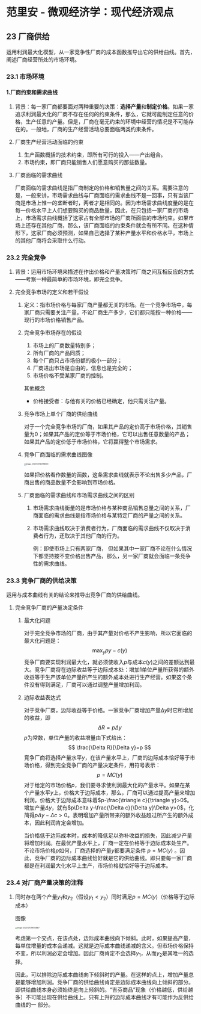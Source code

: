 # 范里安 - 微观经济学：现代经济观点

## 23 厂商供给

运用利润最大化模型，从一家竞争性厂商的成本函数推导出它的供给曲线。首先，阐述厂商经营所处的市场环境。

### 23.1 市场环境

#### 1.厂商约束和需求曲线

1. 背景：每一家厂商都要面对两种重要的决策：**选择产量**和**制定价格**。如果一家追求利润最大化的厂商不存在任何的约束条件，那么，它就可能制定任意的价格，生产任意的产量。但是，厂商在毫无约束的环境中经营的情况是不可能存在的。一般地，厂商的生产经营活动总要面临两类约束条件。

2. 厂商生产经营活动面临的约束

   1. 生产函数概括的技术约束，即所有可行的投入——产出组合。
   2. 市场约束，即厂商只能销售人们愿意购买的那些数量。

3. 厂商面临的需求曲线

   厂商面临的需求曲线是指厂商制定的价格和销售量之间的关系。需要注意的是，一般来讲，市场需求曲线与厂商面临的需求曲线不是一回事，只有当该厂商是市场上惟一的垄断者时，两者才是相同的。因为市场需求曲线度量的是在每一价格水平上人们想要购买的商品数量，因此，在只包括一家厂商的市场上，市场需求曲线概括了这家占有全部市场的厂商所面临的市场约束。如果市场上还存在其他厂商，那么，该厂商面临的约束条件就会有所不同。在这种情形下，这家厂商必须预测，如果自己选择了某种产量水平和价格水平，市场上的其他厂商将会采取什么行动。

### 23.2 完全竞争

1. 背景：运用市场环境来描述在作出价格和产量决策时厂商之间互相反应的方式——考察一种最简单的市场环境，即完全竞争。

2. 完全竞争市场的定义和若干假设

   1. 定义：指市场价格与每家厂商产量都无关的市场。在一个竞争市场中，每家厂商只需要关注产量。不论厂商生产多少，它们都只能按一种价格——现行的市场价格销售产品。

   2. 完全竞争市场存在的假设

      1. 市场上的厂商数量特别多；
      2. 所有厂商的产品同质；
      3. 每个厂商只占市场份额的极小一部分；
      4. 厂商进出市场是自由的，信息也是完全的；
      5. 市场价格不受某家厂商的控制。

      其他概念

      + 价格接受者：与他有关的价格已经确定，他只需关注产量。

   3. 竞争市场上单个厂商的供给曲线

      对于一个完全竞争市场的厂商，如果其产品的定价高于市场价格，其销售量为0；如果其产品的定价等于市场价格，它可以出售任意数量的产品；如果其产品的定价低于市场价格，它将赢得整个市场需求。

   4. 竞争厂商面临的需求曲线图像

      <img src="assets/image-20231214144118960.png" alt="image-20231214144118960" style="zoom:33%;" />

      如果把价格看作数量的函数，这条需求曲线就表示不论出售多少产品，厂商出售的商品数量不会影响到市场价格。

   5. 厂商面临的需求曲线和市场需求曲线之间的区别

      1. 市场需求曲线衡量的是市场价格与某种商品销售总量之间的关系，厂商面临的需求曲线是指市场价格与某特定厂商的产量之间的关系。

      2. 市场需求曲线取决于消费者行为，厂商面临的需求曲线不仅取决于消费者行为，还取决于其他厂商的行为。

         例：即使市场上只有两家厂商， 但如果其中一家厂商不论在什么情况下都坚持按不变价格出售产品，那么，另一家厂商就会面临一条竞争性的需求曲线。

### 23.3 竞争厂商的供给决策

运用与成本曲线有关的结论来推导出竞争厂商的供给曲线。

1. 完全竞争厂商的产量决定条件

   1. 最大化问题

      对于完全竞争市场的厂商，由于其产量对价格不产生影响，所以它面临的最大化问题是：
      $$
      \max_{y}py-c(y)
      $$
      竞争厂商要实现利润最大化，就必须使收入$p$与成本$c(y)$之间的差额达到最大。竞争厂商将在边际收益等于边际成本处：增加1单位产量所获得的额外收益等于生产该单位产量所产生的额外成本处进行生产经营。如果这个条件没有得到满足，厂商可以通过调整产量增加利润。

   2. 边际收益表达式

      对于竞争厂商，边际收益等于价格。一家竞争厂商增加产量$Δy$时它所增加的收益，即
      $$
      \Delta R=p\Delta y
      $$
      $p$为常数，单位产量的收益增量由下式给出：
      $$
      \frac{\Delta R}{\Delta y}=p
      $$
      竞争厂商将选择产量水平$y$，在该产量水平上，厂商的边际成本恰好等于市场价格，得到完全竞争厂商的产量决定条件，用符号表示：
      $$
      p=MC(y)
      $$
      对于给定的市场价格$p$，我们要寻求使利润最大化的产量水平。如果在某个产量水平$y$上，价格大于边际成本，那么，厂商可以通过提高产量来增加利润。价格大于边际成本意味着$p-\frac{\triangle c}{\triangle y}>0$。增加产量$\Delta y$，就有$p\Delta y-\frac{\Delta c}{\Delta y}\Delta y>0$，化简得$p\Delta y-\Delta c>0$。表明增加产量所带来的额外收益超过所产生的额外成本，因此利润肯定会增加。

      当价格低于边际成本时，成本的降低足以弥补收益的损失，因此减少产量将增加利润。在最优产量水平上，厂商一定在价格等于边际成本处生产。不论市场价格$p$如何，厂商选择的产量$y$都要满足条件 $p=MC(y)$ 。因此，竞争厂商的边际成本曲线恰好就是它的供给曲线。即只要每一家厂商都是在利润最大化水平上生产，市场价格就恰好等于边际成本。

### 23.4 对厂商产量决策的注释

1. 同时存在两个产量$y_1$和$y_2$（假设$y_1<y_2$）同时满足$p=MC(y)$（价格等于边际成本）

   图像

   <img src="assets/image-20231215114559887.png" alt="image-20231215114559887" style="zoom:33%;" />

   考虑第一个交点，在该点处，边际成本曲线向下倾斜。此时，如果提高产量，每单位增量的成本会递减。这就是边际成本曲线递减的含义。但市场价格保持不变，所以利润必定会增加。因此厂商肯定不会选择$y_1$，从而$y_2$是其唯一的选择。

   因此，可以排除边际成本曲线向下倾斜时的产量。在这样的点上，增加产量总是能够增加利润。竞争厂商的供给曲线肯定是边际成本曲线向上倾斜的部分。即供给曲线本身必须始终是向上倾斜的。“吉芬商品”现象（价格越低，供给越多）不可能出现在供给曲线上。只有上升的边际成本曲线才有可能作为反供给曲线的一 部分。

   

   














